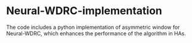 # Neural-WDRC-implementation
The code includes a python implementation of asymmetric window for Neural-WDRC, which enhances the performance of the algorithm in HAs.
